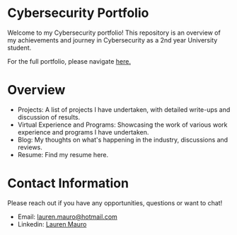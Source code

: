 # Cybersecurity Portfolio

Welcome to my Cybersecurity portfolio! This repository is an overview of my achievements and journey in Cybersecurity as a 2nd year University student.

For the full portfolio, please navigate [here.](https://laurenmauro.github.io/)

# Overview

* Projects: A list of projects I have undertaken, with detailed write-ups and discussion of results.
* Virtual Experience and Programs: Showcasing the work of various work experience and programs I have undertaken.
* Blog: My thoughts on what's happening in the industry, discussions and reviews.
* Resume: Find my resume here.

# Contact Information

Please reach out if you have any opportunities, questions or want to chat!

* Email: [lauren.mauro@hotmail.com](mailto:lauren.mauro@hotmail.com)
* Linkedin: [Lauren Mauro](https://www.linkedin.com/in/lauren-mauro-325853269/)

